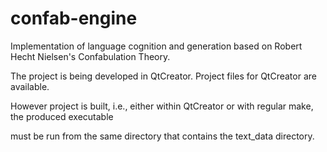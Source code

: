 confab-engine
=============

Implementation of language cognition and generation based on Robert Hecht Nielsen's Confabulation Theory.

The project is being developed in QtCreator. Project files for QtCreator are available.

However project is built, i.e., either within QtCreator or with regular make, the produced executable 

must be run from the same directory that contains the text_data directory. 

